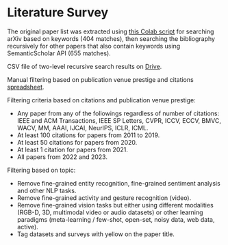 # Literature Survey
The original paper list was extracted using [this Colab script](https://colab.research.google.com/drive/1lyKg7tWZBGxNAJ2mVf-6u_N_d8_aIRHp?usp=sharing) for searching arXiv based on keywords (404 matches), then searching the bibliography recursively for other papers that also contain keywords using SemanticScholar API (655 matches).

CSV file of two-level recursive search results on [Drive](https://drive.google.com/file/d/1MmoG4n76cG__tvizL7GkTEUg_s3kPAtt/view?usp=sharing).

Manual filtering based on publication venue prestige and citations [spreadsheet](https://docs.google.com/spreadsheets/d/1ML4kY2wwxBDDhN6EwxuF5SalJyBzuqYC/edit?usp=sharing&ouid=106900472666190121297&rtpof=true&sd=true).

Filtering criteria based on citations and publication venue prestige:
- Any paper from any of the followings regardless of number of citations: IEEE and ACM Transactions, IEEE SP Letters, CVPR, ICCV, ECCV, BMVC, WACV, MM, AAAI, IJCAI, NeurIPS, ICLR, ICML.
- At least 100 citations for papers from 2011 to 2019.
- At least 50 citations for papers from 2020.
- At least 1 citation for papers from 2021.
- All papers from 2022 and 2023.

Filtering based on topic:
- Remove fine-grained entity recognition, fine-grained sentiment analysis and other NLP tasks.
- Remove fine-grained activity and gesture recognition (video).
- Remove fine-grained vision tasks but either using different modalities (RGB-D, 3D, multimodal video or audio datasets) or other learning paradigms (meta-learning / few-shot, open-set, noisy data, web data, active).
- Tag datasets and surveys with yellow on the paper title.
